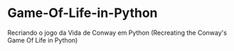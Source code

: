 # Game-Of-Life-in-Python
Recriando o jogo da Vida de Conway em Python (Recreating the Conway's Game Of Life in Python)
